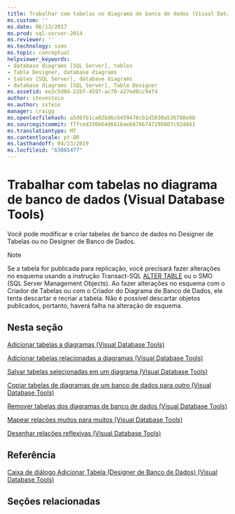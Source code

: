 ```yaml
---
title: Trabalhar com tabelas no diagrama de banco de dados (Visual Database Tools) | Microsoft Docs
ms.custom: ''
ms.date: 06/13/2017
ms.prod: sql-server-2014
ms.reviewer: ''
ms.technology: ssms
ms.topic: conceptual
helpviewer_keywords:
- database diagrams [SQL Server], tables
- Table Designer, database diagrams
- tables [SQL Server], database diagrams
- database diagrams [SQL Server], Table Designer
ms.assetid: ee2c5d84-22bf-4597-ac70-a27ed8cc94f4
author: stevestein
ms.author: sstein
manager: craigg
ms.openlocfilehash: a5d6fb1ca02bd6c6459476cb1d5830a536780a98
ms.sourcegitcommit: f7fced330b64d6616aeb8766747295807c92dd41
ms.translationtype: MT
ms.contentlocale: pt-BR
ms.lasthandoff: 04/23/2019
ms.locfileid: "63065477"
---
```

# <a name="work-with-tables-in-database-diagram-visual-database-tools"></a>Trabalhar com tabelas no diagrama de banco de dados (Visual Database Tools)
  Você pode modificar e criar tabelas de banco de dados no Designer de Tabelas ou no Designer de Banco de Dados.  
  
> [!NOTE]  
>  Se a tabela for publicada para replicação, você precisará fazer alterações no esquema usando a instrução Transact-SQL [ALTER TABLE](/sql/t-sql/statements/alter-table-transact-sql) ou o SMO (SQL Server Management Objects). Ao fazer alterações no esquema com o Criador de Tabelas ou com o Criador do Diagrama de Banco de Dados, ele tenta descartar e recriar a tabela. Não é possível descartar objetos publicados, portanto, haverá falha na alteração de esquema.  
  
## <a name="in-this-section"></a>Nesta seção  
 [Adicionar tabelas a diagramas &#40;Visual Database Tools&#41;](visual-database-tools.md)  
  
 [Adicionar tabelas relacionadas a diagramas &#40;Visual Database Tools&#41;](add-related-tables-to-diagrams-visual-database-tools.md)  
  
 [Salvar tabelas selecionadas em um diagrama &#40;Visual Database Tools&#41;](save-selected-tables-on-a-diagram-visual-database-tools.md)  
  
 [Copiar tabelas de diagramas de um banco de dados para outro &#40;Visual Database Tools&#41;](copy-tables-from-one-database-diagrams-to-another-visual-database-tools.md)  
  
 [Remover tabelas dos diagramas de banco de dados &#40;Visual Database Tools&#41;](remove-tables-from-database-diagrams-visual-database-tools.md)  
  
 [Mapear relações muitos para muitos &#40;Visual Database Tools&#41;](map-many-to-many-relationships-visual-database-tools.md)  
  
 [Desenhar relações reflexivas &#40;Visual Database Tools&#41;](draw-reflexive-relationships-visual-database-tools.md)  
  
## <a name="reference"></a>Referência  
 [Caixa de diálogo Adicionar Tabela &#40;Designer de Banco de Dados&#41; &#40;Visual Database Tools&#41;](add-table-dialog-box-database-designer-visual-database-tools.md)  
  
## <a name="related-sections"></a>Seções relacionadas  
  
